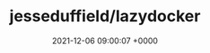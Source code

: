 ---
title: "jesseduffield/lazydocker"
link: "https://github.com/jesseduffield/lazydocker"
date: "2021-12-06 09:00:07 +0000"
---